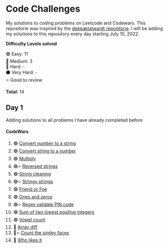 # Code Challenges
My solutions to coding problems on Leetcode and Codewars. This repositorie was inspired by the [deepaktalwardt repositorie](https://github.com/deepaktalwardt/interview-prep-cpp). I will be adding my solutions to this repository every day starting July 10, 2022.

__Difficulty Levels solved__
 
 :green_circle: Easy: 11  
 :large_blue_circle: Medium: 3  
 :red_circle: Hard: -  
 :black_circle: Very Hard: -  
 :star: Good to review

 __Total:__ 14

## Day 1
Adding solutions to all problems I have already completed before

#### CodeWars

1.  :green_circle: [Convert number to a string](Codewars/8%20kyu/convert-a-number-to-a-string.js) 
2.  :green_circle: [Convert string to a number](Codewars/8%20kyu/convert-a-string-to-a-number.js) 
3.  :green_circle: [Multiply](Codewars/8%20kyu/multipy.js)
4.  :green_circle::star: [Reversed strings](Codewars/8%20kyu/8%20kyu/reversed-strings.js)
5.  :green_circle: [String cleaning](Codewars/8%20kyu/string-cleaning.js)
6.  :green_circle::star: [Stringy strings](Codewars/8%20kyu/stringy-strings.js)
7.  :green_circle: [Friend or Foe](Codewars/7%20kyu/friend-or-foe.js)
8.  :green_circle: [Ones and zeros](Codewars/7%20kyu/ones-and-zeros.js)
9.  :green_circle::star: [Regex validate PIN code](Codewars/7%20kyu/regex-validate-pin-code.js)
10. :green_circle: [Sum of two lowest positive integers](Codewars/7%20kyu/sum-of-two-lowest-positive-integers.js)
11. :green_circle: [Vowel count](Codewars/7%20kyu/vowel-count.js)
12. :large_blue_circle: [Array diff](Codewars/6%20kyu/array-diff.js)
13. :large_blue_circle::star: [Count the simley faces](Codewars/6%20kyu/count-the-smiley-faces.js)
14. :large_blue_circle: [Who likes it](Codewars/6%20kyu/who-likes-it.js)
